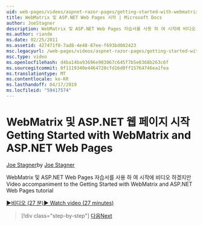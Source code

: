 ```yaml
---
uid: web-pages/videos/aspnet-razor-pages/getting-started-with-webmatrix-and-aspnet-web-pages
title: WebMatrix 및 ASP.NET Web Pages 시작 | Microsoft Docs
author: JoeStagner
description: WebMatrix 및 ASP.NET Web Pages 자습서를 사용 하 여 시작에 비디오 하겠지만
ms.author: riande
ms.date: 02/25/2011
ms.assetid: 427471f0-7ad8-4e48-87ee-f693bd082423
msc.legacyurl: /web-pages/videos/aspnet-razor-pages/getting-started-with-webmatrix-and-aspnet-web-pages
msc.type: video
ms.openlocfilehash: d4ba14ba93696e903067c645f7b5e8368b263c6f
ms.sourcegitcommit: 0f1119340e4464720cfd16d0ff15764746ea1fea
ms.translationtype: MT
ms.contentlocale: ko-KR
ms.lasthandoff: 04/17/2019
ms.locfileid: "59417574"
---
```

# <a name="getting-started-with-webmatrix-and-aspnet-web-pages"></a><span data-ttu-id="e6803-103">WebMatrix 및 ASP.NET 웹 페이지 시작</span><span class="sxs-lookup"><span data-stu-id="e6803-103">Getting Started with WebMatrix and ASP.NET Web Pages</span></span>

<span data-ttu-id="e6803-104">[Joe Stagner](https://github.com/JoeStagner)</span><span class="sxs-lookup"><span data-stu-id="e6803-104">by [Joe Stagner](https://github.com/JoeStagner)</span></span>

<span data-ttu-id="e6803-105">WebMatrix 및 ASP.NET Web Pages 자습서를 사용 하 여 시작에 비디오 하겠지만</span><span class="sxs-lookup"><span data-stu-id="e6803-105">Video accompaniment to the Getting Started with WebMatrix and ASP.NET Web Pages tutorial</span></span>

[<span data-ttu-id="e6803-106">&#9654;비디오 (27 분)</span><span class="sxs-lookup"><span data-stu-id="e6803-106">&#9654; Watch video (27 minutes)</span></span>](https://channel9.msdn.com/Blogs/ASP-NET-Site-Videos/getting-started-with-webmatrix-and-aspnet-web-pages)

> [!div class="step-by-step"]
> [<span data-ttu-id="e6803-107">다음</span><span class="sxs-lookup"><span data-stu-id="e6803-107">Next</span></span>](introduction-to-aspnet-web-programming-using-the-razor-syntax.md)
